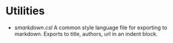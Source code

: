 # Utilities

* *smarkdown.csl* A common style language file for exporting to markdown. Exports to title, authors, url in an indent block.
